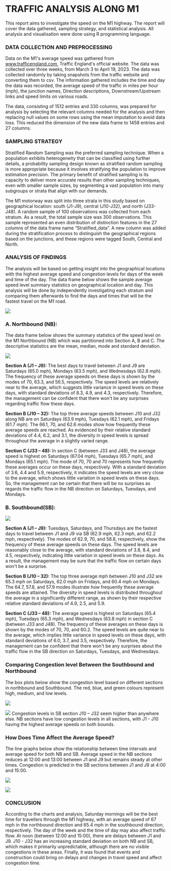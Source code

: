 # TRAFFIC ANALYSIS ALONG M1

This report aims to investigate the speed on the M1 highway. The report will cover the data gathered, sampling strategy, and statistical analysis. All analysis and visualisation were done using R programming language.

### DATA COLLECTION AND PREPROCESSING
Data on the M1's average speed was gathered from www.trafficengland.com, Traffic England's official website. The data was collected over three weeks, from March 3 to April 19, 2023. The data was collected randomly by taking snapshots from the traffic website and converting them to csv. The information gathered includes the time and day the data was recorded, the average speed of the traffic in miles per hour (mph), the junction names, Direction descriptions, Downstream/Upstream links and speed limits on various roads.

The data, consisting of 1512 entries and 330 columns, was prepared for analysis by selecting the relevant columns needed for the analysis and then replacing null values on some rows using the mean imputation to avoid data loss. This reduced the dimension of the new data frame to 1458 entries and 27 columns.

### SAMPLING STRATEGY
Stratified Random Sampling was the preferred sampling technique. When a population exhibits heterogeneity that can be classified using further details, a probability sampling design known as stratified random sampling is more appropriate because it involves stratifying the population to improve estimation precision. The primary benefit of stratified sampling is its capacity to deliver more accurate results than other sampling techniques, even with smaller sample sizes, by segmenting a vast population into many subgroups or strata that align with our demands.

The M1 motorway was split into three strata in this study based on geographical location: south (J1-J9), central (J10-J32), and north (J33-J48). A random sample of 100 observations was collected from each stratum. As a result, the total sample size was 300 observations. This sample represented an even distribution of distinction features in the 27 columns of the data frame name “Stratified_data”. A new column was added during the stratification process to distinguish the geographical regions based on the junctions, and these regions were tagged South, Central and North.

### ANALYSIS OF FINDINGS
The analysis will be based on getting insight into the geographical locations with the highest average speed and congestion levels for days of the week and time of the day. The data frame below shows the sample average speed level summary statistics on geographical location and day. This analysis will be done by independently investigating each stratum and comparing them afterwards to find the days and times that will be the fastest travel on the M1 road.

![](https://github.com/odogwu25/Traffic-Analysis/blob/main/images/summary%20stat.png)


### A. Northbound (NB):
The data frame  below shows the summary statistics of the speed level on the M1 Northbound (NB) which was partitioned into Section A, B and C. The descriptive statistics are the mean, median, mode and standard deviation.

![](https://github.com/odogwu25/Traffic-Analysis/blob/main/images/NB%20dataframe.png)

**Section A (J1 – J9):** The best days to travel between J1 and J9 are Saturdays (65.0 mph), Mondays (63.5 mph), and Wednesdays (62.8 mph). The frequency of these average speeds on these days is shown by the modes of 70, 63.3, and 56.5, respectively. The speed levels are relatively near to the average, which suggests little variance in speed levels on these days, with standard deviations of 8.3, 4.9, and 4.3, respectively. Therefore, the management can be confident that there won't be any surprises regarding traffic flow these days.

**Section B (J10 – 32):** The top three average speeds between J10 and J32 along NB are on Saturdays (63.9 mph), Tuesdays (62.1 mph), and Fridays (61.7 mph). The 66.1, 70, and 62.6 modes show how frequently these average speeds are reached. As evidenced by their relative standard deviations of 4.4, 6.2, and 3.1, the diversity in speed levels is spread throughout the average in a slightly varied range.

**Section C (J33 – 48):** In section C (between J33 and J48), the average speed is highest on Saturdays (67.04 mph), Tuesdays (65.7 mph), and Mondays (65.1 mph). The mode of 70, 70 and 70 represents how frequently these averages occur on these days, respectively. With a standard deviation of 3.6, 4.4 and 5.9, respectively, it indicates the speed levels are very close to the average, which shows little variation in speed levels on these days. So, the management can be certain that there will be no surprises as regards the traffic flow in the NB direction on Saturdays, Tuesdays, and Mondays.

### B. Southbound(SB):
![](https://github.com/odogwu25/Traffic-Analysis/blob/main/images/Southbound%20dataframe.png)

**Section A (J1 – J9):** Tuesdays, Saturdays, and Thursdays are the fastest days to travel between J1 and J9 via SB (62.9 mph, 62.3 mph, and 62.2 mph, respectively). The modes of 62.9, 70, and 58.8, respectively, show the frequency of these average speeds on these days. The speed levels are reasonably close to the average, with standard deviations of 3.8, 8.4, and 4.5, respectively, indicating little variation in speed levels on these days. As a result, the management may be sure that the traffic flow on certain days won't be a surprise.

**Section B (J10 – 32):** The top three average mph between J10 and J32 are 65.3 mph on Saturdays, 62.0 mph on Fridays, and 60.4 mph on Mondays. The 64.7, 57.8, and 57.9 modes illustrate how frequently these average speeds are attained. The diversity in speed levels is distributed throughout the average in a significantly different range, as shown by their respective relative standard deviations of 4.9, 2.5, and 5.9.

**Section C (J33 – 48):** The average speed is highest on Saturdays (65.4 mph), Tuesdays (65.3 mph), and Wednesdays (63.8 mph) in section C (between J33 and J48). The frequency of these averages on these days is shown by the modes of 70, 70, and 60.2. The speed levels are quite near to the average, which implies little variance in speed levels on these days, with standard deviations of 6.0, 3.7, and 3.5, respectively. Therefore, the management can be confident that there won't be any surprises about the traffic flow in the SB direction on Saturdays, Tuesdays, and Wednesdays.


### Comparing Congestion level Between the Southbound and Northbound
The box plots below show the congestion level based on different sections in northbound and Southbound. The red, blue, and green colours represent high, medium, and low levels.

![](https://github.com/odogwu25/Traffic-Analysis/blob/main/images/NB%20boxplot.png)

![](https://github.com/odogwu25/Traffic-Analysis/blob/main/images/SB%20boxplot.png)
Congestion levels in SB section J10 – J32 seem higher than anywhere else. NB sections have low congestion levels in all sections, with J1 - J10 having the highest average speeds on both bounds.

### How Does Time Affect the Average Speed?
The line graphs below show the relationship between time intervals and average speed for both NB and SB. Average speed in the NB sections reduces at 12:00 and 13:00 between J1 and J9 but remains steady at other times. Congestion is predicted in the SB sections between J1 and J9 at 4:00 and 15:00.

![](https://github.com/odogwu25/Traffic-Analysis/blob/main/images/NB%20average%20speed%20by%20time.png)

![](https://github.com/odogwu25/Traffic-Analysis/blob/main/images/SB%20average%20speed%20by%20time.png)

### CONCLUSION

According to the charts and analysis, Saturday mornings will be the best time for travellers through the M1 highway, with an average speed of 67 mph in the northbound direction and 65.4 mph in the southbound direction, respectively. The day of the week and the time of day may also affect traffic flow. At noon (between 12:00 and 15:00), there are delays between J1 and J9. J10 - J32 has an increasing standard deviation on both NB and SB, which makes it primarily unpredictable, although there are no visible congestions in these areas. Finally, it was found that events and construction could bring on delays and changes in travel speed and affect congestion time.

